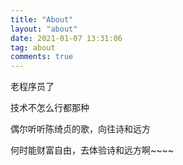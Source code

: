 ```yaml
---
title: "About"
layout: "about"
date: 2021-01-07 13:31:06
tag: about
comments: true
---
```


老程序员了

技术不怎么行都那种

偶尔听听陈绮贞的歌，向往诗和远方

何时能财富自由，去体验诗和远方啊~~~~